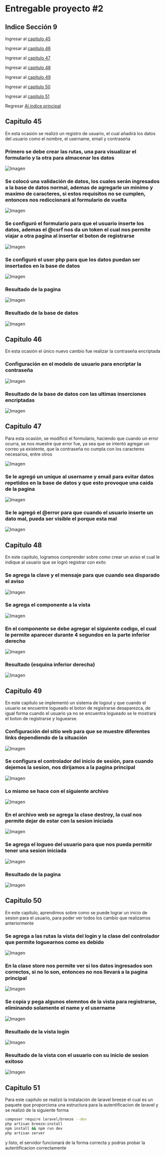# Entregable proyecto #2

## Indice Sección 9


 Ingresar al [capitulo 45](#capitulo-45)

 Ingresar al [capitulo 46](#capitulo-46)

 Ingresar al [capitulo 47](#capitulo-47)

 Ingresar al [capitulo 48](#capitulo-48)

 Ingresar al [capitulo 49](#capitulo-49)

 Ingresar al [capitulo 50](#capitulo-50)

 Ingresar al [capitulo 51](#capitulo-51)

 Regresar [Al indice principal](../README.md)


 ## Capitulo 45

 En esta ocasión se realizó un registro de usuario, el cual añadirá los datos del usuario como el nombre, el username, email y contraseña

 ### Primero se debe crear las rutas, una para visualizar el formulario y la otra para almacenar los datos

 ![Imagen](../Section9/images/video45/imagen1.PNG  "Código")

 ### Se colocó una validación de datos, los cuales serán ingresados a la base de datos normal, ademas de agregarle un minimo y maximo de caracteres, si estos requisitos no se cumplen, entonces nos rediccionará al formulario de vuelta

 ![Imagen](../Section9/images/video45/imagen2.PNG  "Código")

 ### Se configuró el formulario para que el usuario inserte los datos, ademas el @csrf nos da un token el cual nos permite viajar a otra pagina al insertar el boton de registrarse

 ![Imagen](../Section9/images/video45/imagen3.PNG  "Código")

 ### Se configuró el user php para que los datos puedan ser insertados en la base de datos

 ![Imagen](../Section9/images/video45/imagen4.PNG  "codigo")

 ### Resultado de la pagina

 ![Imagen](../Section9/images/video45/imagen5.PNG  "pagina")

 ### Resultado de la base de datos

 ![Imagen](../Section9/images/video45/imagen6.PNG  "BD")


 ## Capitulo 46

 En esta ocasión el único nuevo cambio fue realizar la contraseña encriptada

 ### Configuración en el modelo de usuario para encriptar la contraseña
 
 ![Imagen](../Section9/images/video46/imagen7.PNG  "codigo")

 ### Resultado de la base de datos con las ultimas inserciones encriptadas

 ![Imagen](../Section9/images/video46/imagen8.PNG  "codigo")

 ## Capitulo 47

 Para esta ocasión, se modificó el formulario, haciendo que cuando un error ocurra, se nos muestre que error fue, ya sea que se intentó agregar un correo ya existente, que la contraseña no cumpla con los caracteres necesarios, entre otros

 ![Imagen](../Section9/images/video47/imagen9.PNG  "pagina")

 ### Se le agregó un unique al username y email para evitar datos repetidos en la base de datos y que esto provoque una caida de la pagina 

 ![Imagen](../Section9/images/video47/imagen10.PNG  "codigo")

 ### Se le agregó el @error para que cuando el usuario inserte un dato mal, pueda ser visible el porque esta mal

 ![Imagen](../Section9/images/video47/imagen11.PNG  "codigo")


 ## Capitulo 48

 En este capitulo, logramos comprender sobre como crear un aviso el cual le indique al usuario que se logró registrar con exito

 ### Se agrega la clave y el mensaje para que cuando sea disparado el aviso

 ![Imagen](../Section9/images/video48/imagen13.PNG  "codigo")

 ### Se agrega el componente a la vista

 ![Imagen](../Section9/images/video48/imagen14.PNG  "codigo")

 ### En el componente se debe agregar el siguiente codigo, el cual le permite aparecer durante 4 segundos en la parte inferior derecho

 ![Imagen](../Section9/images/video48/imagen15.PNG  "codigo")

 ### Resultado (esquina inferior derecha)

 ![Imagen](../Section9/images/video48/imagen16.PNG  "codigo")

 ## Capitulo 49

 En este capitulo se implementó un sistema de logout y que cuando el usuario se encuentre logueado el boton de registrarse desaparezca, de igual forma cuando el usuario ya no se encuentra logueado se le mostrará el boton de registrarse y loguearse.

 ### Configuración del sitio web para que se muestre diferentes links dependiendo de la situación

 ![Imagen](../Section9/images/video49/imagen17.PNG  "codigo")

 ### Se configura el controlador del inicio de sesión, para cuando dejemos la sesion, nos dirijamos a la pagina principal

 ![Imagen](../Section9/images/video49/imagen18.PNG  "codigo")

 ### Lo mismo se hace con el siguiente archivo

 ![Imagen](../Section9/images/video49/imagen19.PNG  "codigo")

 ### En el archivo web se agrega la clase destroy, la cual nos permite dejar de estar con la sesion iniciada

 ![Imagen](../Section9/images/video49/imagen20.PNG  "codigo")

 ### Se agrega el logueo del usuario para que nos pueda permitir tener una sesion iniciada

 ![Imagen](../Section9/images/video49/imagen21.PNG  "codigo")

 ### Resultado de la pagina

 ![Imagen](../Section9/images/video49/imagen22.PNG  "pagina")

 ## Capitulo 50

 En este capitulo, aprendimos sobre como se puede lograr un inicio de sesion para el usuario, para poder ver todos los cambio que realizamos anteriormente

 ### Se agrega a las rutas la vista del login y la clase del controlador que permite loguearnos como es debido

 ![Imagen](../Section9/images/video50/imagen23.PNG  "codigo")

 ### En la clase store nos permite ver si los datos ingresados son correctos, si no lo son, entonces no nos llevará a la pagina principal

 ![Imagen](../Section9/images/video50/imagen24.PNG  "codigo")

 ### Se copia y pega algunos elemntos de la vista para registrarse, eliminando solamente el name y el username

 ![Imagen](../Section9/images/video50/imagen25.PNG  "codigo")

 ### Resultado de la vista login

 ![Imagen](../Section9/images/video50/imagen26.PNG  "codigo")

 ### Resultado de la vista con el usuario con su inicio de sesion exitoso

 ![Imagen](../Section9/images/video50/imagen27.PNG  "codigo")


 ## Capitulo 51

 Para este capitulo se realizó la instalación de laravel breeze el cual es un paquete que proporciona una estructura para la autentificacion de laravel y se realizó de la siguiente forma

 ```bash
 composer require laravel/breeze --dev
 php artisan breeze:install
 npm install && npm run dev
 php artisan server
 ```

 y listo, el servidor funcionará de la forma correcta y podras probar la autentificacion correctamente


